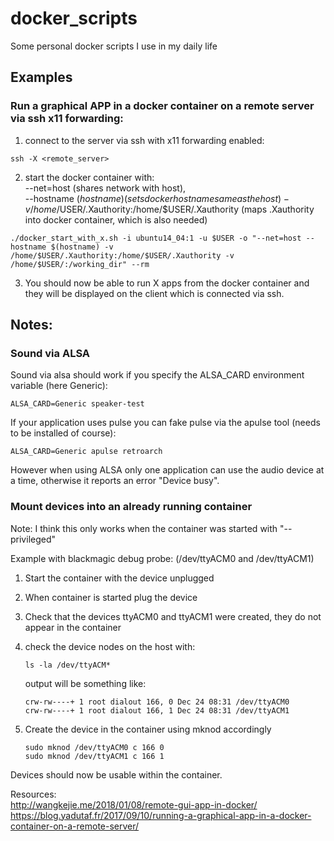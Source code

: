 # docker_scripts  

Some personal docker scripts I use in my daily life  

## Examples  

### Run a graphical APP in a docker container on a remote server via ssh x11 forwarding:  

1. connect to the server via ssh with x11 forwarding enabled:  

```console
ssh -X <remote_server>  
```

2. start the docker container with:  
    --net=host (shares network with host),  
    --hostname $(hostname) (sets docker hostname same as the host)  
    -v /home/$USER/.Xauthority:/home/$USER/.Xauthority  (maps .Xauthority into docker container, which is also needed)  
```console
./docker_start_with_x.sh -i ubuntu14_04:1 -u $USER -o "--net=host --hostname $(hostname) -v /home/$USER/.Xauthority:/home/$USER/.Xauthority -v /home/$USER/:/working_dir" --rm  
```

3. You should now be able to run X apps from the docker container and they will be displayed on the client which is connected via ssh. 

## Notes: 
### Sound via ALSA
Sound via alsa should work if you specify the ALSA_CARD environment variable (here Generic):
```console
ALSA_CARD=Generic speaker-test
```

If your application uses pulse you can fake pulse via the apulse tool (needs to be installed of course):
```console
ALSA_CARD=Generic apulse retroarch
```

However when using ALSA only one application can use the audio device at a time, otherwise it reports an error "Device busy".

### Mount devices into an already running container
Note: I think this only works when the container was started with "--privileged"

Example with blackmagic debug probe: (/dev/ttyACM0 and /dev/ttyACM1)
1. Start the container with the device unplugged
2. When container is started plug the device
3. Check that the devices ttyACM0 and ttyACM1 were created, they do not appear in the container
4. check the device nodes on the host with:
    ```console
    ls -la /dev/ttyACM*
    ```

    output will be something like:
    ```console
    crw-rw----+ 1 root dialout 166, 0 Dec 24 08:31 /dev/ttyACM0
    crw-rw----+ 1 root dialout 166, 1 Dec 24 08:31 /dev/ttyACM1
    ```
5. Create the device in the container using mknod accordingly
    ```console
    sudo mknod /dev/ttyACM0 c 166 0
    sudo mknod /dev/ttyACM1 c 166 1
    ```

Devices should now be usable within the container.

Resources:  
http://wangkejie.me/2018/01/08/remote-gui-app-in-docker/  
https://blog.yadutaf.fr/2017/09/10/running-a-graphical-app-in-a-docker-container-on-a-remote-server/  
